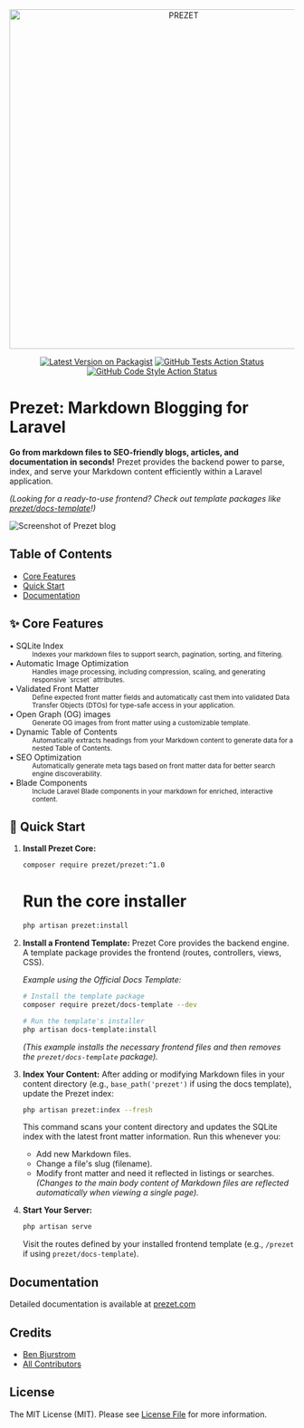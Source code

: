 <div align="center">
    <img src="https://prezet.com/ogimage.png" width="600" alt="PREZET">
</div>

<p align="center">
<a href="https://packagist.org/packages/prezet/prezet"><img src="https://img.shields.io/packagist/v/prezet/prezet.svg?style=flat-square" alt="Latest Version on Packagist"></a>
<a href="https://github.com/prezet/prezet/actions?query=workflow%3Arun-tests+branch%3Amain"><img src="https://img.shields.io/github/actions/workflow/status/prezet/prezet/run-tests.yml?branch=main&label=tests&style=flat-square" alt="GitHub Tests Action Status"></a>
<a href="https://github.com/prezet/prezet/actions?query=workflow%3A"Fix+PHP+code+style+issues"+branch%3Amain"><img src="https://img.shields.io/github/actions/workflow/status/prezet/prezet/fix-php-code-style-issues.yml?branch=main&label=code%20style&style=flat-square" alt="GitHub Code Style Action Status"></a>
</p>

# Prezet: Markdown Blogging for Laravel

**Go from markdown files to SEO-friendly blogs, articles, and documentation in seconds!** Prezet provides the backend power to parse, index, and serve your Markdown content efficiently within a Laravel application.

*(Looking for a ready-to-use frontend? Check out template packages like [prezet/docs-template](https://github.com/prezet/docs-template)!)*

<picture>
  <source media="(prefers-color-scheme: dark)" srcset="https://raw.githubusercontent.com/prezet/prezet/main/art/screenshot-dark.png">
  <source media="(prefers-color-scheme: light)" srcset="https://raw.githubusercontent.com/prezet/prezet/main/art/screenshot-light.png">
  <img alt="Screenshot of Prezet blog" src="https://raw.githubusercontent.com/prezet/prezet/main/art/screenshot-light.png">
</picture>

## Table of Contents

*   [Core Features](#-core-features)
*   [Quick Start](#-quick-start)
*   [Documentation](#-documentation)

## ✨ Core Features

<dl>
  <dt>•&nbsp;SQLite Index</dt>
  <dd><sub>Indexes your markdown files to support search, pagination, sorting, and filtering.</sub></dd>

  <dt>•&nbsp;Automatic Image Optimization</dt>
  <dd><sub>Handles image processing, including compression, scaling, and generating responsive `srcset` attributes.</sub></dd>

  <dt>•&nbsp;Validated Front Matter</dt>
  <dd><sub>Define expected front matter fields and automatically cast them into validated Data Transfer Objects (DTOs) for type-safe access in your application.</sub></dd>

  <dt>•&nbsp;Open Graph (OG) images</dt>
  <dd><sub>Generate OG images from front matter using a customizable template.</sub></dd>

  <dt>•&nbsp;Dynamic Table of Contents</dt>
  <dd><sub>Automatically extracts headings from your Markdown content to generate data for a nested Table of Contents.</sub></dd>

  <dt>•&nbsp;SEO Optimization</dt>
  <dd><sub>Automatically generate meta tags based on front matter data for better search engine discoverability.</sub></dd>

  <dt>•&nbsp;Blade Components</dt>
  <dd><sub>Include Laravel Blade components in your markdown for enriched, interactive content.</sub></dd>
</dl>

## 🚀 Quick Start

1.  **Install Prezet Core:**
    ```bash
    composer require prezet/prezet:^1.0
    ```

    # Run the core installer
    ```bash
    php artisan prezet:install
    ```

2.  **Install a Frontend Template:**
    Prezet Core provides the backend engine. A template package provides the frontend (routes, controllers, views, CSS).

    *Example using the Official Docs Template:*
    ```bash
    # Install the template package
    composer require prezet/docs-template --dev

    # Run the template's installer
    php artisan docs-template:install
    ```
    *(This example installs the necessary frontend files and then removes the `prezet/docs-template` package).*

3.  **Index Your Content:**
    After adding or modifying Markdown files in your content directory (e.g., `base_path('prezet')` if using the docs template), update the Prezet index:
    ```bash
    php artisan prezet:index --fresh
    ```
    This command scans your content directory and updates the SQLite index with the latest front matter information. Run this whenever you:
    *   Add new Markdown files.
    *   Change a file's slug (filename).
    *   Modify front matter and need it reflected in listings or searches.
        *(Changes to the main body content of Markdown files are reflected automatically when viewing a single page).*

4.  **Start Your Server:**
    ```bash
    php artisan serve
    ```
    Visit the routes defined by your installed frontend template (e.g., `/prezet` if using `prezet/docs-template`).

## Documentation

Detailed documentation is available at [prezet.com](https://prezet.com)

## Credits

*   [Ben Bjurstrom](https://github.com/benbjurstrom)
*   [All Contributors](../../contributors)

## License

The MIT License (MIT). Please see [License File](LICENSE.md) for more information.
